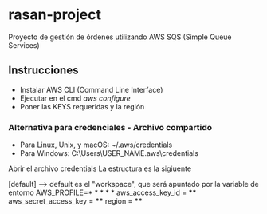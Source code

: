 # rasan-project

Proyecto de gestión de órdenes utilizando AWS SQS (Simple Queue Services)

## Instrucciones

- Instalar AWS CLI (Command Line Interface)
- Ejecutar en el cmd _aws configure_
- Poner las KEYS requeridas y la región

### Alternativa para credenciales - Archivo compartido

- Para Linux, Unix, y macOS: ~/.aws/credentials
- Para Windows: C:\Users\USER_NAME\.aws\credentials

Abrir el archivo credentials
La estructura es la sigiuente

[default] --> default es el "workspace", que será apuntado por la variable de entorno AWS_PROFILE=\* \* \* \* \*
aws_access_key_id = ******\*\*******
aws_secret_access_key = ******\*\*******
region = ******\*\*******
